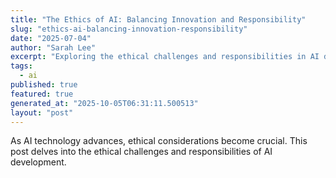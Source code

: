 ```yaml
---
title: "The Ethics of AI: Balancing Innovation and Responsibility"
slug: "ethics-ai-balancing-innovation-responsibility"
date: "2025-07-04"
author: "Sarah Lee"
excerpt: "Exploring the ethical challenges and responsibilities in AI development."
tags:
  - ai
published: true
featured: true
generated_at: "2025-10-05T06:31:11.500513"
layout: "post"
---
```


As AI technology advances, ethical considerations become crucial. This post delves into the ethical challenges and responsibilities of AI development.